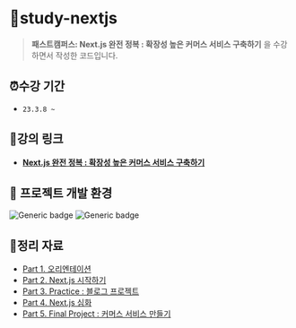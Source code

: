 # 📂study-nextjs

> **패스트캠퍼스: Next.js 완전 정복 : 확장성 높은 커머스 서비스 구축하기** 을 수강하면서 작성한 코드입니다.

## ⏰수강 기간

- `23.3.8 ~`

## 🔗강의 링크

- **[Next.js 완전 정복 : 확장성 높은 커머스 서비스 구축하기](https://fastcampus.co.kr/dev_online_nextjs)**

## 📌 프로젝트 개발 환경

![Generic badge](https://img.shields.io/badge/nodejs-v14.15.5-blue.svg) ![Generic badge](https://img.shields.io/badge/npm-v6.14.11-blue.svg)

## 📝정리 자료

- [Part 1. 오리엔테이션](./docs/part1.md)
- [Part 2. Next.js 시작하기](./docs/part2.md)
- [Part 3. Practice : 블로그 프로젝트](./docs/part3.md)
- [Part 4. Next.js 심화](./docs/part4.md)
- [Part 5. Final Project : 커머스 서비스 만들기](./docs/part5.md)
